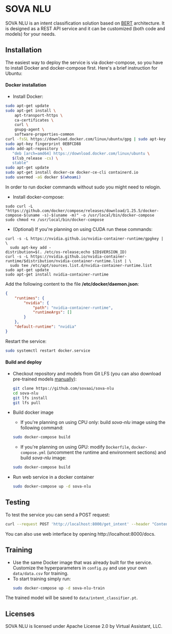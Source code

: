 # SOVA NLU

SOVA NLU is an intent classification solution based on [BERT](https://arxiv.org/abs/1810.04805) architecture. It is designed as a REST API service and it can be customized (both code and models) for your needs.

## Installation

The easiest way to deploy the service is via docker-compose, so you have to install Docker and docker-compose first. Here's a brief instruction for Ubuntu:

#### Docker installation

*	Install Docker:
```bash
sudo apt-get update
sudo apt-get install \
    apt-transport-https \
    ca-certificates \
    curl \
    gnupg-agent \
    software-properties-common
curl -fsSL https://download.docker.com/linux/ubuntu/gpg | sudo apt-key add -
sudo apt-key fingerprint 0EBFCD88
sudo add-apt-repository \
   "deb [arch=amd64] https://download.docker.com/linux/ubuntu \
   $(lsb_release -cs) \
   stable"
sudo apt-get update
sudo apt-get install docker-ce docker-ce-cli containerd.io
sudo usermod -aG docker $(whoami)
```
In order to run docker commands without sudo you might need to relogin.
*   Install docker-compose:
```
sudo curl -L "https://github.com/docker/compose/releases/download/1.25.5/docker-compose-$(uname -s)-$(uname -m)" -o /usr/local/bin/docker-compose
sudo chmod +x /usr/local/bin/docker-compose
```

*   (Optional) If you're planning on using CUDA run these commands:
```
curl -s -L https://nvidia.github.io/nvidia-container-runtime/gpgkey | \
  sudo apt-key add -
distribution=$(. /etc/os-release;echo $ID$VERSION_ID)
curl -s -L https://nvidia.github.io/nvidia-container-runtime/$distribution/nvidia-container-runtime.list | \
  sudo tee /etc/apt/sources.list.d/nvidia-container-runtime.list
sudo apt-get update
sudo apt-get install nvidia-container-runtime
```
Add the following content to the file **/etc/docker/daemon.json**:
```json
{
    "runtimes": {
        "nvidia": {
            "path": "nvidia-container-runtime",
            "runtimeArgs": []
        }
    },
    "default-runtime": "nvidia"
}
```
Restart the service:
```bash
sudo systemctl restart docker.service
``` 

#### Build and deploy

*   Checkout repository and models from Git LFS (you can also download pre-trained models [manually](https://disk.yandex.ru/d/Gs2jYisawiAj6w)):
    ```bash
    git clone https://github.com/sovaai/sova-nlu
    cd sova-nlu
    git lfs install
    git lfs pull
    ```

*   Build docker image
     *   If you're planning on using CPU only: build *sova-nlu* image using the following command:
     ```bash
     sudo docker-compose build
     ```
     *   If you're planning on using GPU: modify `Dockerfile`, `docker-compose.yml` (uncomment the runtime and environment sections) and build *sova-nlu* image:
     ```bash
     sudo docker-compose build
     ```

*   Run web service in a docker container
     ```bash
     sudo docker-compose up -d sova-nlu
     ```

## Testing

To test the service you can send a POST request:
```bash
curl --request POST 'http://localhost:8000/get_intent' --header "Content-Type: application/json" --data '{"text": "Включи режиссерскую версию Лиги справедливости"}'
```

You can also use web interface by opening http://localhost:8000/docs.

## Training

*   Use the same Docker image that was already built for the service. Customize the hyperparameters in `config.py` and use your own `data/data.csv` for training.
*   To start training simply run:
     ```bash
     sudo docker-compose up -d sova-nlu-train
     ```
The trained model will be saved to `data/intent_classifier.pt`.

## Licenses
SOVA NLU is licensed under Apache License 2.0 by Virtual Assistant, LLC.
